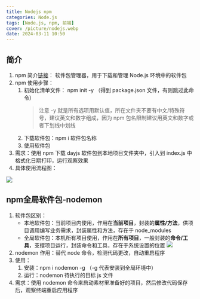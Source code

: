 ```yaml
---
title: Nodejs npm
categories: Node.js
tags: [Node.js, npm, 前端]
cover: /picture/nodejs.webp
date: 2024-03-11 10:50
---
```


## 简介

1.  npm 简介[链接](http://dev.nodejs.cn/learn/an-introduction-to-the-npm-package-manager "链接")： 软件包管理器，用于下载和管理 Node.js 环境中的软件包
2.  npm 使用步骤：
    1.  初始化清单文件： npm init -y （得到 package.json 文件，有则跳过此命令）
        > 注意 -y 就是所有选项用默认值，所在文件夹不要有中文/特殊符号，建议英文和数字组成，因为 npm 包名限制建议用英文和数字或者下划线中划线
    2.  下载软件包：npm i 软件包名称
    3.  使用软件包
3.  需求：使用 npm 下载 dayjs 软件包到本地项目文件夹中，引入到 index.js 中格式化日期打印，运行观察效果
4.  具体使用流程图：

![](image-20230331155537983_LbotGQ-TUJ.png)

## npm全局软件包-nodemon

1.  软件包区别：
    -   本地软件包：当前项目内使用，作用在**当前项目**，封装的**属性/方法**，供项目调用编写业务需求，封装属性和方法，存在于 node\_modules
    -   全局软件包：本机所有项目使用，作用在**所有项目**，一般封装的**命令/工具**，支撑项目运行，封装命令和工具，存在于系统设置的位置
    ![](image-20230331170539931_UNo17y5yYB.png)
2.  nodemon 作用：替代 node 命令，检测代码更改，自动重启程序
3.  使用：
    1.  安装：npm i nodemon -g （-g 代表安装到全局环境中）
    2.  运行：nodemon 待执行的目标 js 文件
4.  需求：使用 nodemon 命令来启动素材里准备好的项目，然后修改代码保存后，观察终端重启应用程序
